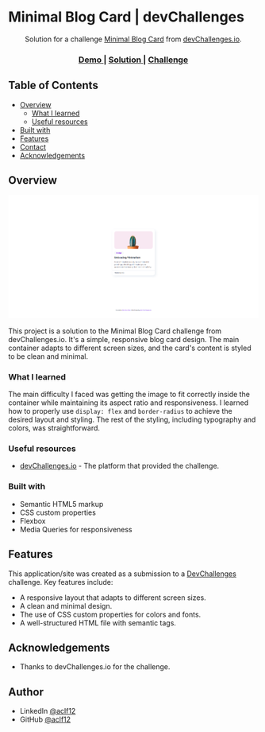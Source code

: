 # Minimal Blog Card | devChallenges

<div align="center">
   Solution for a challenge <a href="https://devchallenges.io/challenge/minimal-blog-card" target="_blank">Minimal Blog Card</a> from <a href="http://devchallenges.io" target="_blank">devChallenges.io</a>.
</div>

<div align="center">
  <h3>
    <a href="#">
      Demo
    </a>
    <span> | </span>
    <a href="https://github.com/aclf12/minimal-blog-card-devchallenges">
      Solution
    </a>
    <span> | </span>
    <a href="https://devchallenges.io/challenge/minimal-blog-card">
      Challenge
    </a>
  </h3>
</div>

## Table of Contents

- [Overview](#overview)
  - [What I learned](#what-i-learned)
  - [Useful resources](#useful-resources)
- [Built with](#built-with)
- [Features](#features)
- [Contact](#contact)
- [Acknowledgements](#acknowledgements)

## Overview

![screenshot](./resources/desktop.png)

This project is a solution to the Minimal Blog Card challenge from devChallenges.io. It's a simple, responsive blog card design. The main container adapts to different screen sizes, and the card's content is styled to be clean and minimal.

### What I learned

The main difficulty I faced was getting the image to fit correctly inside the container while maintaining its aspect ratio and responsiveness. I learned how to properly use `display: flex` and `border-radius` to achieve the desired layout and styling. The rest of the styling, including typography and colors, was straightforward.

### Useful resources

- [devChallenges.io](https://www.devchallenges.io) - The platform that provided the challenge.

### Built with

- Semantic HTML5 markup
- CSS custom properties
- Flexbox
- Media Queries for responsiveness

## Features

This application/site was created as a submission to a [DevChallenges](https://devchallenges.io/challenges-dashboard) challenge. Key features include:

- A responsive layout that adapts to different screen sizes.
- A clean and minimal design.
- The use of CSS custom properties for colors and fonts.
- A well-structured HTML file with semantic tags.

## Acknowledgements

- Thanks to devChallenges.io for the challenge.

## Author

- LinkedIn [@aclf12](https://www.linkedin.com/in/aclf12/)
- GitHub [@aclf12](https://github.com/aclf12)